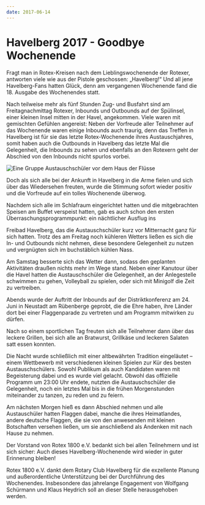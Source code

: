 ```yaml
---
date: 2017-06-14
---
```

# Havelberg 2017 - Goodbye Wochenende
Fragt man in Rotex-Kreisen nach dem Lieblingswochenende der Rotexer, antworten
viele wie aus der Pistole geschossen: „Havelberg!“ Und all jene Havelberg-Fans
hatten Glück, denn am vergangenen Wochenende fand die 18. Ausgabe des
Wochenendes statt.

Nach teilweise mehr als fünf Stunden Zug- und Busfahrt sind am Freitagnachmittag
Rotexer, Inbounds und Outbounds auf der Spülinsel, einer kleinen Insel mitten in
der Havel, angekommen. Viele waren mit gemischten Gefühlen angereist: Neben der
Vorfreude aller Teilnehmer auf das Wochenende waren einige Inbounds auch
traurig, denn das Treffen in Havelberg ist für sie das letzte Rotex-Wochenende
ihres Austauschjahres, somit haben auch die Outbounds in Havelberg das letzte
Mal die Gelegenheit, die Inbounds zu sehen und ebenfalls an den Rotexern geht
der Abschied von den Inbounds nicht spurlos vorbei.

![Eine Gruppe Austauschschüler vor dem Haus der Flüsse](/img/2017-havelberg.jpg)

Doch als sich alle bei der Ankunft in Havelberg in die Arme fielen und sich über
das Wiedersehen freuten, wurde die Stimmung sofort wieder positiv und die
Vorfreude auf ein tolles Wochenende überwog.

Nachdem sich alle im Schlafraum eingerichtet hatten und die mitgebrachten
Speisen am Buffet verspeist hatten, gab es auch schon den ersten
Überraschungsprogrammpunkt: ein nächtlicher Ausflug ins

Freibad Havelberg, das die Austauschschüler kurz vor Mitternacht ganz für sich
hatten. Trotz des am Freitag noch kühleren Wetters ließen es sich die In- und
Outbounds nicht nehmen, diese besondere Gelegenheit zu nutzen und vergnügten
sich im buchstäblich kühlen Nass.

Am Samstag besserte sich das Wetter dann, sodass den geplanten Aktivitäten
draußen nichts mehr im Wege stand. Neben einer Kanutour über die Havel hatten
die Austauschschüler die Gelegenheit, an der Anlegestelle schwimmen zu gehen,
Volleyball zu spielen, oder sich mit Minigolf die Zeit zu vertreiben.

Abends wurde der Auftritt der Inbounds auf der Distriktkonferenz am 24. Juni in
Neustadt am Rübenberge geprobt, die die Ehre haben, ihre Länder dort bei einer
Flaggenparade zu vertreten und am Programm mitwirken zu dürfen.

Nach so einem sportlichen Tag freuten sich alle Teilnehmer dann über das leckere
Grillen, bei sich alle an Bratwurst, Grillkäse und leckeren Salaten satt essen
konnten.

Die Nacht wurde schließlich mit einer altbewährten Tradition eingeläutet – einem
Wettbewerb mit verschiedenen kleinen Spielen zur Kür des besten
Austauschschülers. Sowohl Publikum als auch Kandidaten waren mit Begeisterung
dabei und es wurde viel gelacht. Obwohl das offizielle Programm um 23:00 Uhr
endete, nutzten die Austauschschüler die Gelegenheit, noch ein letztes Mal bis
in die frühen Morgenstunden miteinander zu tanzen, zu reden und zu feiern.

Am nächsten Morgen hieß es dann Abschied nehmen und alle Austauschüler hatten
Flaggen dabei, manche die ihres Heimatlandes, andere deutsche Flaggen, die sie
von den anwesenden mit kleinen Botschaften versehen ließen, um sie anschließend
als Andenken mit nach Hause zu nehmen.

Der Vorstand von Rotex 1800 e.V. bedankt sich bei allen Teilnehmern und ist sich
sicher: Auch dieses Havelberg-Wochenende wird wieder in guter Erinnerung
bleiben!

Rotex 1800 e.V. dankt dem Rotary Club Havelberg für die exzellente Planung und
außerordentliche Unterstützung bei der Durchführung des Wochenendes.
Insbesondere das jahrelange Engagement von Wolfgang Schürmann und Klaus Heydrich
soll an dieser Stelle herausgehoben werden.